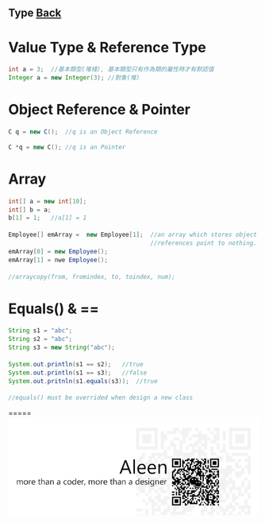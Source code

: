 ## Type [Back](./../Java.md)

# Value Type & Reference Type
```java
int a = 3;	//基本類型(堆棧), 基本類型只有作為類的屬性時才有默認值
Integer a = new Integer(3);	//對象(堆) 
```

# Object Reference & Pointer
```java
C q = new C();	//q is an Object Reference
```
```c++
C *q = new C();	//q is an Pointer
```

# Array
```java
int[] a = new int[10];
int[] b = a;
b[1] = 1;	//a[1] = 1

Employee[] emArray =  new Employee[1];	//an array which stores object
										//references point to nothing.
emArray[0] = new Employee();
emArray[1] = nwe Employee();

//arraycopy(from, fromindex, to, toindex, num);
```

# Equals() & ==
```java
String s1 = "abc";
String s2 = "abc";
String s3 = new String("abc");

System.out.println(s1 == s2);	//true
System.out.println(s1 == s3);	//false
System.out.pritnln(s1.equals(s3));	//true

//equals() must be overrided when design a new class	
```

=====
<a href="http://aleen42.github.io/" target="_blank" ><img src="./../../../pic/tail.gif"></a>
